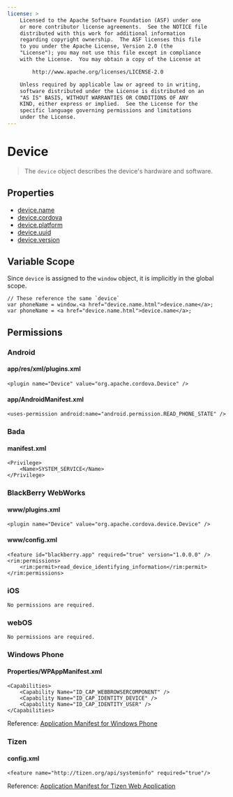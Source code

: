 ```yaml
---
license: >
    Licensed to the Apache Software Foundation (ASF) under one
    or more contributor license agreements.  See the NOTICE file
    distributed with this work for additional information
    regarding copyright ownership.  The ASF licenses this file
    to you under the Apache License, Version 2.0 (the
    "License"); you may not use this file except in compliance
    with the License.  You may obtain a copy of the License at

        http://www.apache.org/licenses/LICENSE-2.0

    Unless required by applicable law or agreed to in writing,
    software distributed under the License is distributed on an
    "AS IS" BASIS, WITHOUT WARRANTIES OR CONDITIONS OF ANY
    KIND, either express or implied.  See the License for the
    specific language governing permissions and limitations
    under the License.
---
```


Device
======

> The `device` object describes the device's hardware and software.

Properties
----------

- <a href="device.name.html">device.name</a>
- <a href="device.cordova.html">device.cordova</a>
- <a href="device.platform.html">device.platform</a>
- <a href="device.uuid.html">device.uuid</a>
- <a href="device.version.html">device.version</a>

Variable Scope
--------------

Since `device` is assigned to the `window` object, it is implicitly in the global scope.

    // These reference the same `device`
    var phoneName = window.<a href="device.name.html">device.name</a>;
    var phoneName = <a href="device.name.html">device.name</a>;

Permissions
-----------

### Android

#### app/res/xml/plugins.xml

    <plugin name="Device" value="org.apache.cordova.Device" />

#### app/AndroidManifest.xml

    <uses-permission android:name="android.permission.READ_PHONE_STATE" />

### Bada

#### manifest.xml

    <Privilege>
        <Name>SYSTEM_SERVICE</Name>
    </Privilege>

### BlackBerry WebWorks

#### www/plugins.xml

    <plugin name="Device" value="org.apache.cordova.device.Device" />

#### www/config.xml

    <feature id="blackberry.app" required="true" version="1.0.0.0" />
    <rim:permissions>
        <rim:permit>read_device_identifying_information</rim:permit>
    </rim:permissions>

### iOS

    No permissions are required.

### webOS

    No permissions are required.

### Windows Phone

#### Properties/WPAppManifest.xml

    <Capabilities>
        <Capability Name="ID_CAP_WEBBROWSERCOMPONENT" />
        <Capability Name="ID_CAP_IDENTITY_DEVICE" />
        <Capability Name="ID_CAP_IDENTITY_USER" />
    </Capabilities>

Reference: [Application Manifest for Windows Phone](http://msdn.microsoft.com/en-us/library/ff769509%28v=vs.92%29.aspx)

### Tizen

#### config.xml

    <feature name="http://tizen.org/api/systeminfo" required="true"/>

Reference: [Application Manifest for Tizen Web Application](https://developer.tizen.org/help/topic/org.tizen.help.gs/Creating%20a%20Project.html?path=0_1_1_3#8814682_CreatingaProject-EditingconfigxmlFeatures)
